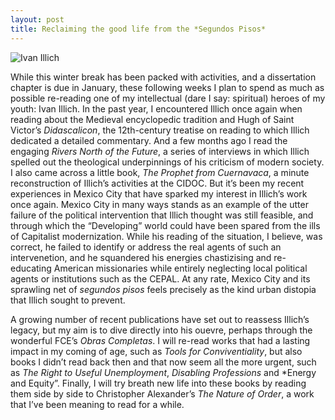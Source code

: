 ```yaml
---
layout: post
title: Reclaiming the good life from the *Segundos Pisos*
---
```


![Ivan Illich](http://edhilicia.com.ar/wp-content/uploads/illich-470x350.jpg)

While this winter break has been packed with activities, and a dissertation chapter is due in January, these following weeks I plan to spend as much as possible re-reading one of my intellectual (dare I say: spiritual) heroes of my youth: Ivan Illich. In the past year, I encountered Illich once again when reading about the Medieval encyclopedic tradition and Hugh of Saint Victor’s *Didascalicon*, the 12th-century treatise on reading to which Illich dedicated a detailed commentary. And a few months ago I read the engaging *Rivers North of the Future*, a series of interviews in which Illich spelled out the theological underpinnings of his criticism of modern society. I also came across a little book, *The Prophet from Cuernavaca*, a minute reconstruction of Illich’s activities at the CIDOC. But it’s been my recent experiences in Mexico City that have sparked my interest in Illich’s work once again. Mexico City in many ways stands as an example of the utter failure of the political intervention that Illich thought was still feasible, and through which the “Developing” world could have been spared from the ills of Capitalist modernization. While his reading of the situation, I believe, was correct, he failed to identify or address the real agents of such an intervenetion, and he squandered his energies chastizising and re-educating American missionaries while entirely neglecting local political agents or institutions such as the CEPAL. At any rate, Mexico City and its sprawling net of  *segundos pisos* feels precisely as the kind urban distopia that Illich sought to prevent. 

A growing number of recent publications have set out to reassess Illich’s legacy, but my aim is to dive directly into his ouevre, perhaps through the wonderful FCE’s *Obras Completas*.  I will re-read works that had a lasting impact in my coming of age, such as *Tools for Conviventiality*, but also books I didn’t read back then and that now seem all the more urgent, such as *The Right to Useful Unemployment*, *Disabling Professions* and *Energy and Equity”.  Finally, I will try breath new life into these books by reading them side by side to Christopher Alexander’s *The Nature of Order*, a work that I’ve been meaning to read for a while. 
